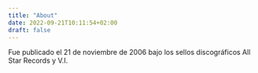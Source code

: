 ```yaml
---
title: "About"
date: 2022-09-21T10:11:54+02:00
draft: false
---
```


Fue publicado el 21 de noviembre de 2006 bajo los sellos discográficos All Star Records y V.I.